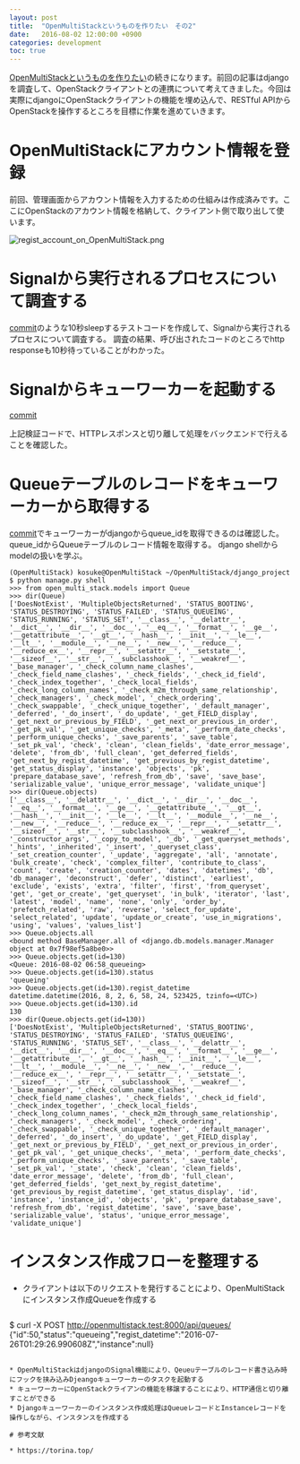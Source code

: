 ```yaml
---
layout: post
title:  "OpenMultiStackというものを作りたい　その2"
date:   2016-08-02 12:00:00 +0900
categories: development
toc: true
---
```


[OpenMultiStackというものを作りたい]({{site.baseurl}}/2016/07/26/OpenMultiStack/)の続きになります。前回の記事はdjangoを調査して、OpenStackクライアントとの連携について考えてきました。今回は実際にdjangoにOpenStackクライアントの機能を埋め込んで、RESTful APIからOpenStackを操作するところを目標に作業を進めていきます。

# OpenMultiStackにアカウント情報を登録

前回、管理画面からアカウント情報を入力するための仕組みは作成済みです。ここにOpenStackのアカウント情報を格納して、クライアント側で取り出して使います。

![regist_account_on_OpenMultiStack.png]({{site.baseurl}}/images/2016/08/02/regist_account_on_OpenMultiStack.png)


# Signalから実行されるプロセスについて調査する

[commit](https://github.com/KosukeShimofuji/OpenMultiStack/commit/f30350db1f250a3237c01e375cfbd251bcc48bc4)のような10秒sleepするテストコードを作成して、Signalから実行されるプロセスについて調査する。
調査の結果、呼び出されたコードのところでhttp responseも10秒待っていることがわかった。

# Signalからキューワーカーを起動する

[commit](https://github.com/KosukeShimofuji/OpenMultiStack/commit/8af6e01156c30265bd1cc1b0fe88f5cedcc9c121)

上記検証コードで、HTTPレスポンスと切り離して処理をバックエンドで行えることを確認した。

# Queueテーブルのレコードをキューワーカーから取得する

[commit](https://github.com/KosukeShimofuji/OpenMultiStack/commit/cca405a9caac3d20c05f06091ebdfa5d7612b6b6)でキューワーカーがdjangoからqueue_idを取得できるのは確認した。
queue_idからQueueテーブルのレコード情報を取得する。 django shellからmodelの扱いを学ぶ。

```
(OpenMultiStack) kosuke@OpenMultiStack ~/OpenMultiStack/django_project $ python manage.py shell
>>> from open_multi_stack.models import Queue
>>> dir(Queue)
['DoesNotExist', 'MultipleObjectsReturned', 'STATUS_BOOTING', 'STATUS_DESTROYING', 'STATUS_FAILED', 'STATUS_QUEUEING', 'STATUS_RUNNING', 'STATUS_SET', '__class__', '__delattr__', '__dict__', '__dir__', '__doc__', '__eq__', '__format__', '__ge__', '__getattribute__', '__gt__', '__hash__', '__init__', '__le__', '__lt__', '__module__', '__ne__', '__new__', '__reduce__', '__reduce_ex__', '__repr__', '__setattr__', '__setstate__', '__sizeof__', '__str__', '__subclasshook__', '__weakref__', '_base_manager', '_check_column_name_clashes', '_check_field_name_clashes', '_check_fields', '_check_id_field', '_check_index_together', '_check_local_fields', '_check_long_column_names', '_check_m2m_through_same_relationship', '_check_managers', '_check_model', '_check_ordering', '_check_swappable', '_check_unique_together', '_default_manager', '_deferred', '_do_insert', '_do_update', '_get_FIELD_display', '_get_next_or_previous_by_FIELD', '_get_next_or_previous_in_order', '_get_pk_val', '_get_unique_checks', '_meta', '_perform_date_checks', '_perform_unique_checks', '_save_parents', '_save_table', '_set_pk_val', 'check', 'clean', 'clean_fields', 'date_error_message', 'delete', 'from_db', 'full_clean', 'get_deferred_fields', 'get_next_by_regist_datetime', 'get_previous_by_regist_datetime', 'get_status_display', 'instance', 'objects', 'pk', 'prepare_database_save', 'refresh_from_db', 'save', 'save_base', 'serializable_value', 'unique_error_message', 'validate_unique']
>>> dir(Queue.objects)
['__class__', '__delattr__', '__dict__', '__dir__', '__doc__', '__eq__', '__format__', '__ge__', '__getattribute__', '__gt__', '__hash__', '__init__', '__le__', '__lt__', '__module__', '__ne__', '__new__', '__reduce__', '__reduce_ex__', '__repr__', '__setattr__', '__sizeof__', '__str__', '__subclasshook__', '__weakref__', '_constructor_args', '_copy_to_model', '_db', '_get_queryset_methods', '_hints', '_inherited', '_insert', '_queryset_class', '_set_creation_counter', '_update', 'aggregate', 'all', 'annotate', 'bulk_create', 'check', 'complex_filter', 'contribute_to_class', 'count', 'create', 'creation_counter', 'dates', 'datetimes', 'db', 'db_manager', 'deconstruct', 'defer', 'distinct', 'earliest', 'exclude', 'exists', 'extra', 'filter', 'first', 'from_queryset', 'get', 'get_or_create', 'get_queryset', 'in_bulk', 'iterator', 'last', 'latest', 'model', 'name', 'none', 'only', 'order_by', 'prefetch_related', 'raw', 'reverse', 'select_for_update', 'select_related', 'update', 'update_or_create', 'use_in_migrations', 'using', 'values', 'values_list']
>>> Queue.objects.all
<bound method BaseManager.all of <django.db.models.manager.Manager object at 0x7f98ef5a8be0>>
>>> Queue.objects.get(id=130)
<Queue: 2016-08-02 06:58_queueing>
>>> Queue.objects.get(id=130).status
'queueing'
>>> Queue.objects.get(id=130).regist_datetime
datetime.datetime(2016, 8, 2, 6, 58, 24, 523425, tzinfo=<UTC>)
>>> Queue.objects.get(id=130).id
130
>>> dir(Queue.objects.get(id=130))
['DoesNotExist', 'MultipleObjectsReturned', 'STATUS_BOOTING', 'STATUS_DESTROYING', 'STATUS_FAILED', 'STATUS_QUEUEING', 'STATUS_RUNNING', 'STATUS_SET', '__class__', '__delattr__', '__dict__', '__dir__', '__doc__', '__eq__', '__format__', '__ge__', '__getattribute__', '__gt__', '__hash__', '__init__', '__le__', '__lt__', '__module__', '__ne__', '__new__', '__reduce__', '__reduce_ex__', '__repr__', '__setattr__', '__setstate__', '__sizeof__', '__str__', '__subclasshook__', '__weakref__', '_base_manager', '_check_column_name_clashes', '_check_field_name_clashes', '_check_fields', '_check_id_field', '_check_index_together', '_check_local_fields', '_check_long_column_names', '_check_m2m_through_same_relationship', '_check_managers', '_check_model', '_check_ordering', '_check_swappable', '_check_unique_together', '_default_manager', '_deferred', '_do_insert', '_do_update', '_get_FIELD_display', '_get_next_or_previous_by_FIELD', '_get_next_or_previous_in_order', '_get_pk_val', '_get_unique_checks', '_meta', '_perform_date_checks', '_perform_unique_checks', '_save_parents', '_save_table', '_set_pk_val', '_state', 'check', 'clean', 'clean_fields', 'date_error_message', 'delete', 'from_db', 'full_clean', 'get_deferred_fields', 'get_next_by_regist_datetime', 'get_previous_by_regist_datetime', 'get_status_display', 'id', 'instance', 'instance_id', 'objects', 'pk', 'prepare_database_save', 'refresh_from_db', 'regist_datetime', 'save', 'save_base', 'serializable_value', 'status', 'unique_error_message', 'validate_unique']
```

# インスタンス作成フローを整理する

 * クライアントは以下のリクエストを発行することにより、OpenMultiStackにインスタンス作成Queueを作成する

   ```
$ curl -X POST http://openmultistack.test:8000/api/queues/
{"id":50,"status":"queueing","regist_datetime":"2016-07-26T01:29:26.990608Z","instance":null}
   ```

 * OpenMultiStackはdjangoのSignal機能により、Qeueuテーブルのレコード書き込み時にフックを挟み込みDjeangoキューワーカーのタスクを起動する
   * キューワーカーにOpenStackクライアンの機能を移譲することにより、HTTP通信と切り離すことができる
 * Djangoキューワーカーのインスタンス作成処理はQueueレコードとInstanceレコードを操作しながら、インスタンスを作成する

# 参考文献

 * https://torina.top/


